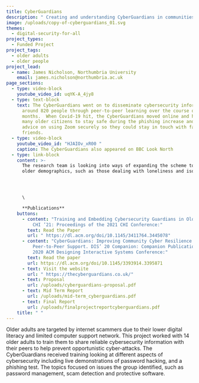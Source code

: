```yaml
---
title: CyberGuardians
description: " Creating and understanding CyberGuardians in communities"
image: /uploads/copy-of-cyberguardians_01.svg
themes:
  - digital-security-for-all
project_types:
  - Funded Project
project_tags:
  - older adults
  - older people
project_lead:
  - name: James Nicholson, Northumbria University
    email: james.nicholson@northumbria.ac.uk
page_sections:
  - type: video-block
    youtube_video_id: uqYK-A_4jy8
  - type: text-block
    text: The CyberGuardians went on to disseminate cybersecurity information to
      around 820 people through peer-to-peer learning over the course of nine
      months.  When Covid-19 hit, the CyberGuardians moved online and helped
      many older citizens to stay safe during the phishing increase and gave
      advice on using Zoom securely so they could stay in touch with family and
      friends.
  - type: video-block
    youtube_video_id: "HJAIOv_xR00 "
    caption: The CyberGuardians also appeared on BBC Look North
  - type: link-block
    content: >-
      The research team is looking into ways of expanding the scheme to other
      older demographics, such as those dealing with loneliness and isolation. 




      \

      **Publications**
    buttons:
      - content: "Training and Embedding Cybersecurity Guardians in Older Communities.
          CHI ’21: Proceedings of the 2021 CHI Conference:"
        text: Read the Paper
        url: " https://dl.acm.org/doi/10.1145/3411764.3445078"
      - content: "CyberGuardians: Improving Community Cyber Resilience Through Embedded
          Peer-to-Peer Support. DIS’ 20 Companion: Companion Publication of the
          2020 ACM Designing Interactive Systems Conference:"
        text: Read the paper
        url: https://dl.acm.org/doi/10.1145/3393914.3395871
      - text: Visit the website
        url: " https://thecyberguardians.co.uk/"
      - text: Proposal
        url: /uploads/cyberguardians-proposal.pdf
      - text: Mid Term Report
        url: /uploads/mid-term_cyberguardians.pdf
      - text: Final Report
        url: /uploads/finalprojectreportcyberguardians.pdf
    title: " "
---
```

Older adults are targeted by internet scammers due to their lower digital literacy and limited computer support network. This project worked with 14 older adults to train them to share reliable cybersecurity information with their peers to help prevent opportunistic cyber-attacks. The CyberGuardians received training looking at different aspects of cybersecurity including live demonstrations of password hacking, and a phishing test. The topics focused on issues the group identified, such as password management, scam detection and protective software.